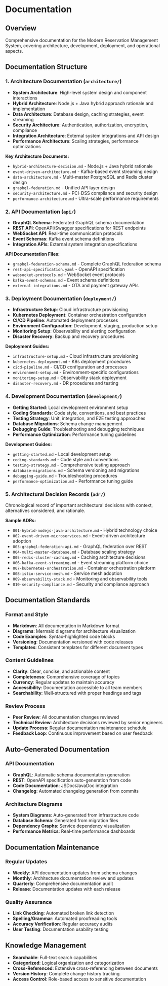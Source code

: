 # Documentation

## Overview
Comprehensive documentation for the Modern Reservation Management System, covering architecture, development, deployment, and operational aspects.

## Documentation Structure

### 1. Architecture Documentation (`architecture/`)
- **System Architecture**: High-level system design and component interactions
- **Hybrid Architecture**: Node.js + Java hybrid approach rationale and implementation
- **Data Architecture**: Database design, caching strategies, event streaming
- **Security Architecture**: Authentication, authorization, encryption, compliance
- **Integration Architecture**: External system integrations and API design
- **Performance Architecture**: Scaling strategies, performance optimizations

**Key Architecture Documents:**
- `hybrid-architecture-decision.md` - Node.js + Java hybrid rationale
- `event-driven-architecture.md` - Kafka-based event streaming design
- `data-architecture.md` - Multi-master PostgreSQL and Redis cluster design
- `graphql-federation.md` - Unified API layer design
- `security-architecture.md` - PCI-DSS compliance and security design
- `performance-architecture.md` - Ultra-scale performance requirements

### 2. API Documentation (`api/`)
- **GraphQL Schema**: Federated GraphQL schema documentation
- **REST API**: OpenAPI/Swagger specifications for REST endpoints
- **WebSocket API**: Real-time communication protocols
- **Event Schemas**: Kafka event schema definitions
- **Integration APIs**: External system integration specifications

**API Documentation Files:**
- `graphql-federation-schema.md` - Complete GraphQL federation schema
- `rest-api-specification.yaml` - OpenAPI specification
- `websocket-protocols.md` - WebSocket event protocols
- `kafka-event-schemas.md` - Event schema definitions
- `external-integrations.md` - OTA and payment gateway APIs

### 3. Deployment Documentation (`deployment/`)
- **Infrastructure Setup**: Cloud infrastructure provisioning
- **Kubernetes Deployment**: Container orchestration configuration
- **CI/CD Pipeline**: Automated deployment processes
- **Environment Configuration**: Development, staging, production setup
- **Monitoring Setup**: Observability and alerting configuration
- **Disaster Recovery**: Backup and recovery procedures

**Deployment Guides:**
- `infrastructure-setup.md` - Cloud infrastructure provisioning
- `kubernetes-deployment.md` - K8s deployment procedures
- `cicd-pipeline.md` - CI/CD configuration and processes
- `environment-setup.md` - Environment-specific configurations
- `monitoring-setup.md` - Observability stack deployment
- `disaster-recovery.md` - DR procedures and testing

### 4. Development Documentation (`development/`)
- **Getting Started**: Local development environment setup
- **Coding Standards**: Code style, conventions, and best practices
- **Testing Strategy**: Unit, integration, and E2E testing approaches
- **Database Migrations**: Schema change management
- **Debugging Guide**: Troubleshooting and debugging techniques
- **Performance Optimization**: Performance tuning guidelines

**Development Guides:**
- `getting-started.md` - Local development setup
- `coding-standards.md` - Code style and conventions
- `testing-strategy.md` - Comprehensive testing approach
- `database-migrations.md` - Schema versioning and migrations
- `debugging-guide.md` - Troubleshooting procedures
- `performance-optimization.md` - Performance tuning guide

### 5. Architectural Decision Records (`adr/`)
Chronological record of important architectural decisions with context, alternatives considered, and rationale.

**Sample ADRs:**
- `001-hybrid-nodejs-java-architecture.md` - Hybrid technology choice
- `002-event-driven-microservices.md` - Event-driven architecture adoption
- `003-graphql-federation-api.md` - GraphQL federation over REST
- `004-multi-master-database.md` - Database scaling strategy
- `005-redis-cluster-caching.md` - Caching architecture decisions
- `006-kafka-event-streaming.md` - Event streaming platform choice
- `007-kubernetes-orchestration.md` - Container orchestration platform
- `008-istio-service-mesh.md` - Service mesh adoption
- `009-observability-stack.md` - Monitoring and observability tools
- `010-security-compliance.md` - Security and compliance approach

## Documentation Standards

### Format and Style
- **Markdown**: All documentation in Markdown format
- **Diagrams**: Mermaid diagrams for architecture visualization
- **Code Examples**: Syntax-highlighted code blocks
- **Versioning**: Documentation versioned with code releases
- **Templates**: Consistent templates for different document types

### Content Guidelines
- **Clarity**: Clear, concise, and actionable content
- **Completeness**: Comprehensive coverage of topics
- **Currency**: Regular updates to maintain accuracy
- **Accessibility**: Documentation accessible to all team members
- **Searchability**: Well-structured with proper headings and tags

### Review Process
- **Peer Review**: All documentation changes reviewed
- **Technical Review**: Architecture decisions reviewed by senior engineers
- **Update Process**: Regular documentation maintenance schedule
- **Feedback Loop**: Continuous improvement based on user feedback

## Auto-Generated Documentation

### API Documentation
- **GraphQL**: Automatic schema documentation generation
- **REST**: OpenAPI specification auto-generation from code
- **Code Documentation**: JSDoc/JavaDoc integration
- **Changelog**: Automated changelog generation from commits

### Architecture Diagrams
- **System Diagrams**: Auto-generated from infrastructure code
- **Database Schema**: Generated from migration files
- **Dependency Graphs**: Service dependency visualization
- **Performance Metrics**: Real-time performance dashboards

## Documentation Maintenance

### Regular Updates
- **Weekly**: API documentation updates from schema changes
- **Monthly**: Architecture documentation review and updates
- **Quarterly**: Comprehensive documentation audit
- **Release**: Documentation updates with each release

### Quality Assurance
- **Link Checking**: Automated broken link detection
- **Spelling/Grammar**: Automated proofreading tools
- **Accuracy Verification**: Regular accuracy audits
- **User Testing**: Documentation usability testing

## Knowledge Management
- **Searchable**: Full-text search capabilities
- **Categorized**: Logical organization and categorization
- **Cross-Referenced**: Extensive cross-referencing between documents
- **Version History**: Complete change history tracking
- **Access Control**: Role-based access to sensitive documentation
